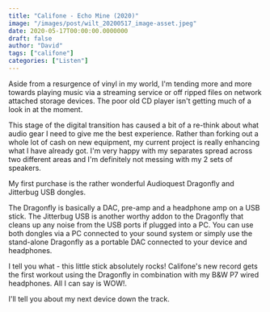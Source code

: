 ```yaml
---
title: "Califone - Echo Mine (2020)"
image: "/images/post/wilt_20200517_image-asset.jpeg"
date: 2020-05-17T00:00:00.0000000
draft: false
author: "David"
tags: ["califone"]
categories: ["Listen"]
---
```

Aside from a resurgence of vinyl in my world, I'm tending more and more towards playing music via a streaming service or off ripped files on network attached storage devices. The poor old CD player isn't getting much of a look in at the moment.   
  
This stage of the digital transition has caused a bit of a re-think about what audio gear I need to give me the best experience.   Rather than forking out a whole lot of cash on new equipment, my current project is really enhancing what I have already got. I'm very happy with my separates spread across two different areas and I'm definitely not messing with my 2 sets of speakers.    
  
My first purchase is the rather wonderful Audioquest Dragonfly and Jitterbug USB dongles.   
  
The Dragonfly is basically a DAC, pre-amp and a headphone amp on a USB stick. The Jitterbug USB is another worthy addon to the Dragonfly that cleans up any noise from the USB ports if plugged into a PC. You can use both dongles via a PC connected to your sound system or simply use the stand-alone Dragonfly as a portable DAC connected to your device and headphones.   
  
I tell you what - this little stick absolutely rocks!  Califone's new record gets the first workout using the Dragonfly in combination with my B&W P7 wired headphones. All I can say is WOW!.

I'll tell you about my next device down the track.